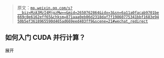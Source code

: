 > 原文：[`mp.weixin.qq.com/s?__biz=MzA3MzI4MjgzMw==&mid=2650762864&idx=3&sn=6a11a0facab9701be669c0e6162eff65&chksm=871aaa0eb06d2318daf7f19860775341bbf1683e9450b5ef3618965590d465ad669eed403ff9&scene=21#wechat_redirect`](http://mp.weixin.qq.com/s?__biz=MzA3MzI4MjgzMw==&mid=2650762864&idx=3&sn=6a11a0facab9701be669c0e6162eff65&chksm=871aaa0eb06d2318daf7f19860775341bbf1683e9450b5ef3618965590d465ad669eed403ff9&scene=21#wechat_redirect)

## 如何入门 CUDA 并行计算？

展开